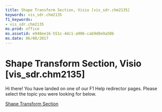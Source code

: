 ```yaml
---
title: Shape Transform Section, Visio [vis_sdr.chm2135]
keywords: vis_sdr.chm2135
f1_keywords:
- vis_sdr.chm2135
ms.prod: office
ms.assetid: e948ee16-551c-4dc1-a906-cab9d8e9a50b
ms.date: 06/08/2017
---
```



# Shape Transform Section, Visio [vis_sdr.chm2135]

Hi there! You have landed on one of our F1 Help redirector pages. Please select the topic you were looking for below.

[Shape Transform Section](http://msdn.microsoft.com/library/aa6a95bc-4669-47fd-5055-a147ec55e78f%28Office.15%29.aspx)

